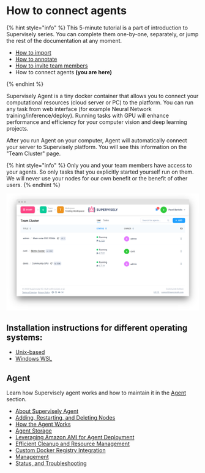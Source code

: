 # How to connect agents

{% hint style="info" %}
This 5-minute tutorial is a part of introduction to Supervisely series. You can complete them one-by-one, separately, or jump the rest of the documentation at any moment.

- [How to import](../Getting-Started-Import-an-images.md)
- [How to annotate](../Getting-Started-Annotate.md)
- [How to invite team members](../Getting-Started-Invite-member.md)
- How to connect agents **(you are here)**

{% endhint %}

Supervisely Agent is a tiny docker container that allows you to connect your computational resources (cloud server or PC) to the platform. You can run any task from web interface (for example Neural Network training/inference/deploy). Running tasks with GPU will enhance performance and efficiency for your computer vision and deep learning projects.

After you run Agent on your computer, Agent will automatically connect your server to Supervisely platform. You will see this information on the "Team Cluster" page.

{% hint style="info" %} Only you and your team members have access to your agents. So only tasks that you explicitly started yourself run on them. We will never use your nodes for our own benefit or the benefit of other users. {% endhint %}

![Team Cluster](team-cluster.png)

## Installation instructions for different operating systems:

* [Unix-based](unix-based/unix-based.md)
* [Windows WSL](windows-wsl/windows-wsl.md)

## Agent

Learn how Supervisely agent works and how to maintain it in the [Agent](agents/README.md) section.

* [About Supervisely Agent](agents/README.md)
* [Adding, Restarting, and Deleting Nodes](agents/add_delete_node/add_delete_node.md)
* [How the Agent Works](agents/agent/agent.md)
* [Agent Storage](agents/agent-storage/agent-storage.md)
* [Leveraging Amazon AMI for Agent Deployment](agents/ami/README.md)
* [Efficient Cleanup and Resource Management](agents/clean_up/clean_up.md)
* [Custom Docker Registry Integration](agents/custom-docker-registry/README.md)
* [Management](agents/manage/manage.md)
* [Status, and Troubleshooting](agents/status_and_troubleshooting/status.md)
